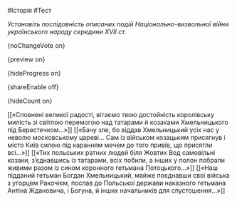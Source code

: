 #Історія #Тест

*Установіть послідовність описаних подій Національно-визвольної війни українського народу середини XVII ст.*

{noChangeVote on}

{preview on}

{hideProgress on}

{shareEnable off}

{hideCount on}

[[«Сповнені великої радості, вітаємо твою достойність королівську милість зі світлою перемогою над татарами й козаками Хмельницького під Берестечком...»]]
[[«Бачу зле, бо віддав Хмельницький усіх нас у неволю московському цареві… Сам із військом козацьким присягнув і місто Київ силою під каранням мечем до того привів, що присягли всі…»]]
[[«Тих польських ратних людей біля Жовтих Вод самовільні козаки, з’єднавшись із татарами, всіх побили, а інших у полон побрали живими разом із сином коронного гетьмана Потоцького...»]]
[[«Наш підданий гетьман Богдан Хмельницький, майже поєднавши свої війська з угорцем Ракочієм, послав до Польської держави наказного гетьмана Антіна Ждановича, і Богуна, й інших начальників для спустошення...»]]
